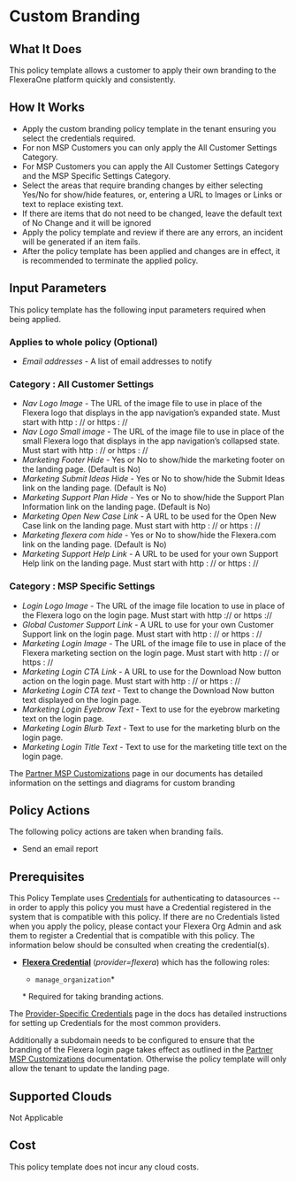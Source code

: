 # Custom Branding

## What It Does

This policy template allows a customer to apply their own branding to the FlexeraOne platform quickly and consistently.

## How It Works

- Apply the custom branding policy template in the tenant ensuring you select the credentials required.
- For non MSP Customers you can only apply the All Customer Settings Category.
- For MSP Customers you can apply the All Customer Settings Category and the MSP Specific Settings Category.
- Select the areas that require branding changes by either selecting Yes/No for show/hide features, or, entering a URL to Images or Links or text to replace existing text.
- If there are items that do not need to be changed, leave the default text of No Change and it will be ignored
- Apply the policy template and review if there are any errors, an incident will be generated if an item fails.
- After the policy template has been applied and changes are in effect, it is recommended to terminate the applied policy.

## Input Parameters

This policy template has the following input parameters required when being applied.

### Applies to whole policy (Optional)

- *Email addresses* - A list of email addresses to notify

### Category : All Customer Settings

- *Nav Logo Image* - The URL of the image file to use in place of the Flexera logo that displays in the app navigation’s expanded state. Must start with http : // or https : //
- *Nav Logo Small image* - The URL of the image file to use in place of the small Flexera logo that displays in the app navigation’s collapsed state. Must start with http : // or https : //
- *Marketing Footer Hide* - Yes or No to show/hide the marketing footer on the landing page. (Default is No)
- *Marketing Submit Ideas Hide* - Yes or No to show/hide the Submit Ideas link on the landing page. (Default is No)
- *Marketing Support Plan Hide* - Yes or No to show/hide the Support Plan Information link on the landing page. (Default is No)
- *Marketing Open New Case Link* - A URL to be used for the Open New Case link on the landing page. Must start with http : // or https : //
- *Marketing flexera com hide* - Yes or No to show/hide the Flexera.com link on the landing page. (Default is No)
- *Marketing Support Help Link* - A URL to be used for your own Support Help link on the landing page. Must start with http : // or https : //

### Category : MSP Specific Settings

- *Login Logo Image* - The URL of the image file location to use in place of the Flexera logo on the login page. Must start with http  :// or https  ://
- *Global Customer Support Link* - A URL to use for your own Customer Support link on the login page. Must start with http : // or https : //
- *Marketing Login Image* - The URL of the image file to use in place of the Flexera marketing section on the login page. Must start with http : // or https : //
- *Marketing Login CTA Link* - A URL to use for the Download Now button action on the login page. Must start with http : // or https : //
- *Marketing Login CTA text* - Text to change the Download Now button text displayed on the login page.
- *Marketing Login Eyebrow Text* - Text to use for the eyebrow marketing text on the login page.
- *Marketing Login Blurb Text* - Text to use for the marketing blurb on the login page.
- *Marketing Login Title Text* - Text to use for the marketing title text on the login page.

The [Partner MSP Customizations](https://docs.flexera.com/flexera/EN/Administration/PartnerMSPCustomizations.htm) page in our documents has detailed information on the settings and diagrams for custom branding

## Policy Actions

The following policy actions are taken when branding fails.

- Send an email report

## Prerequisites

This Policy Template uses [Credentials](https://docs.flexera.com/flexera/EN/Automation/ManagingCredentialsExternal.htm) for authenticating to datasources -- in order to apply this policy you must have a Credential registered in the system that is compatible with this policy. If there are no Credentials listed when you apply the policy, please contact your Flexera Org Admin and ask them to register a Credential that is compatible with this policy. The information below should be consulted when creating the credential(s).

- [**Flexera Credential**](https://docs.flexera.com/flexera/EN/Automation/ProviderCredentials.htm) (*provider=flexera*) which has the following roles:
  - `manage_organization`*

  \* Required for taking branding actions.

The [Provider-Specific Credentials](https://docs.flexera.com/flexera/EN/Automation/ProviderCredentials.htm) page in the docs has detailed instructions for setting up Credentials for the most common providers.

Additionally a subdomain needs to be configured to ensure that the branding of the Flexera login page takes effect as outlined in the [Partner MSP Customizations](https://docs.flexera.com/flexera/EN/Administration/PartnerMSPCustomizations.htm) documentation. Otherwise the policy template will only allow the tenant to update the landing page.

## Supported Clouds

Not Applicable

## Cost

This policy template does not incur any cloud costs.
